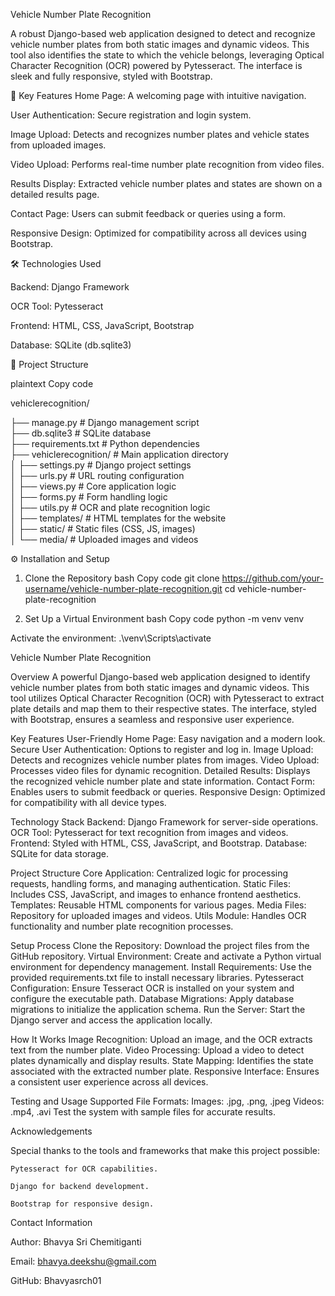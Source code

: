 Vehicle Number Plate Recognition

A robust Django-based web application designed to detect and recognize vehicle number plates from both static images and dynamic videos. This tool also identifies the state to which the vehicle belongs, leveraging Optical Character Recognition (OCR) powered by Pytesseract. The interface is sleek and fully responsive, styled with Bootstrap.

🚀 Key Features
Home Page:
A welcoming page with intuitive navigation.

User Authentication: 
Secure registration and login system.

Image Upload:
Detects and recognizes number plates and vehicle states from uploaded images.

Video Upload: 
Performs real-time number plate recognition from video files.

Results Display: 
Extracted vehicle number plates and states are shown on a detailed results page.

Contact Page: 
Users can submit feedback or queries using a form.

Responsive Design: 
Optimized for compatibility across all devices using Bootstrap.

🛠 Technologies Used

Backend: Django Framework

OCR Tool: Pytesseract

Frontend: HTML, CSS, JavaScript, Bootstrap

Database: SQLite (db.sqlite3)


📂 Project Structure

plaintext
Copy code

vehiclerecognition/  

├── manage.py                # Django management script  
├── db.sqlite3               # SQLite database  
├── requirements.txt         # Python dependencies  
├── vehiclerecognition/      # Main application directory  
│   ├── settings.py          # Django project settings  
│   ├── urls.py              # URL routing configuration  
│   ├── views.py             # Core application logic  
│   ├── forms.py             # Form handling logic  
│   ├── utils.py             # OCR and plate recognition logic  
│   ├── templates/           # HTML templates for the website  
│   ├── static/              # Static files (CSS, JS, images)  
│   └── media/               # Uploaded images and videos  


⚙️ Installation and Setup
1. Clone the Repository
       bash
       Copy code
       git clone https://github.com/your-username/vehicle-number-plate-recognition.git
       cd vehicle-number-plate-recognition

3. Set Up a Virtual Environment
        bash
        Copy code
        python -m venv venv

Activate the environment:                        .\venv\Scripts\activate



Vehicle Number Plate Recognition

Overview
A powerful Django-based web application designed to identify vehicle number plates from both static images and dynamic videos. This tool utilizes Optical Character Recognition (OCR) with Pytesseract to extract plate details and map them to their respective states. The interface, styled with Bootstrap, ensures a seamless and responsive user experience.


Key Features
User-Friendly Home Page: Easy navigation and a modern look.
Secure User Authentication: Options to register and log in.
Image Upload: Detects and recognizes vehicle number plates from images.
Video Upload: Processes video files for dynamic recognition.
Detailed Results: Displays the recognized vehicle number plate and state information.
Contact Form: Enables users to submit feedback or queries.
Responsive Design: Optimized for compatibility with all device types.


Technology Stack
Backend: Django Framework for server-side operations.
OCR Tool: Pytesseract for text recognition from images and videos.
Frontend: Styled with HTML, CSS, JavaScript, and Bootstrap.
Database: SQLite for data storage.


Project Structure
Core Application: Centralized logic for processing requests, handling forms, and managing authentication.
Static Files: Includes CSS, JavaScript, and images to enhance frontend aesthetics.
Templates: Reusable HTML components for various pages.
Media Files: Repository for uploaded images and videos.
Utils Module: Handles OCR functionality and number plate recognition processes.


Setup Process
Clone the Repository: Download the project files from the GitHub repository.
Virtual Environment: Create and activate a Python virtual environment for dependency management.
Install Requirements: Use the provided requirements.txt file to install necessary libraries.
Pytesseract Configuration: Ensure Tesseract OCR is installed on your system and configure the executable path.
Database Migrations: Apply database migrations to initialize the application schema.
Run the Server: Start the Django server and access the application locally.


How It Works
Image Recognition: Upload an image, and the OCR extracts text from the number plate.
Video Processing: Upload a video to detect plates dynamically and display results.
State Mapping: Identifies the state associated with the extracted number plate.
Responsive Interface: Ensures a consistent user experience across all devices.


Testing and Usage
Supported File Formats:
Images: .jpg, .png, .jpeg
Videos: .mp4, .avi
Test the system with sample files for accurate results.

Acknowledgements

Special thanks to the tools and frameworks that make this project possible:

    Pytesseract for OCR capabilities.

    Django for backend development.

    Bootstrap for responsive design.


Contact Information

Author: Bhavya Sri Chemitiganti

Email: bhavya.deekshu@gmail.com

GitHub: Bhavyasrch01
